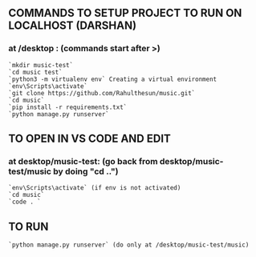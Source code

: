## COMMANDS TO SETUP PROJECT TO RUN ON LOCALHOST (DARSHAN)
### at /desktop : (commands start after >)
```
`mkdir music-test`
`cd music test`
`python3 -m virtualenv env` Creating a virtual environment
`env\Scripts\activate`
`git clone https://github.com/Rahulthesun/music.git`
`cd music`
`pip install -r requirements.txt`
`python manage.py runserver`
```

## TO OPEN IN VS CODE AND EDIT
### at desktop/music-test: (go back from desktop/music-test/music by doing "cd ..")

```
`env\Scripts\activate` (if env is not activated)
`cd music`
`code . `
```
## TO RUN
```
`python manage.py runserver` (do only at /desktop/music-test/music)
```
